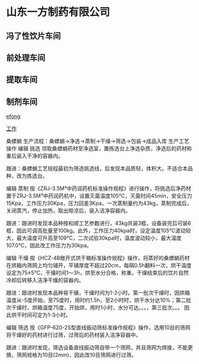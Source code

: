 # 山东一方制药有限公司

## 冯了性饮片车间
## 前处理车间
## 提取车间
## 制剂车间

[efong](libra/work/efong.md)

[工作](libra/work.md)


桑螵蛸
生产流程：桑螵蛸→净选→蒸制→干燥→筛选→包装→成品入库
生产工艺操作
编辑
挑选
领取桑螵蛸药材至净选室，置拣选台上净选杂质，净选后的药材称重后装入干净的容器内。

跟进：桑螵蛸工艺规程最初为筛选挑选线，后发现本品质轻，体积大，不适合本品种，改为拣选台。

编辑
蒸制
按《ZRJ-3.5M³中药润药机标准操作规程》进行操作，将挑选后净药材置于ZRJ-3.5M³中药润药机中，设置灭菌温度105℃，灭菌时间45min，安全压力15Kpa，工作压力30Kpa，压力回差3Kpa，一次蒸制量约为43kg，蒸制完成后，关闭蒸汽，停止加热，取出晾凉后，装入洁净容器内。

跟进：跟进时发现本品种按和顺工艺参数进行，43kg共装3框，设备装完后可装6框，因此可调高批量至100kg。此外，工作压力40kpa时，设定温度105℃波动较大，最大温度可升高至109℃，二次试验30kpa时，温度波动较小，最大温度107.0℃，因此改工作压力为30kpa。

编辑
干燥
按《HCZ-4B敞开式烘干箱标准操作规程》操作，将蒸好的桑螵蛸药材在烘箱内筛网上均匀铺开，平铺厚度不超过20cm，每隔0.5h翻料一次，烘干温度设定为75±5℃，干燥时间1～3h，烘至水分合格，称重。干燥结束后的饮片自然冷却后转移入洁净干燥的容器内。

跟进：跟进时发现本品种易干燥，干燥时间为1-2小时。第一批次干燥时，因烘箱温度从-5度开始，至75度时，用时约1.5h，至2小时时，烘干水分达10%；第二批次干燥时，烘箱温度75度，开始烘，用时1小时，水分可达。。。，第三批次。。。 因此烘干时间可定为1-3小时。

编辑
筛选
按《GFP-620-2S型直线振动筛标准操作规程》操作，选用10目的筛网将干燥好的药材进行过筛，过筛后的药材装入洁净容器中。

跟进：跟进时发现，筛选设备直线振动筛自带一个筛网，并且筛网为焊接，不能更换，筛网规格为10目(2mm)，因此改10目筛网进行过筛。



